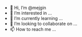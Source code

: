 - 👋 Hi, I’m @mejgin
- 👀 I’m interested in ...
- 🌱 I’m currently learning ...
- 💞️ I’m looking to collaborate on ...
- 📫 How to reach me ...

<!---
mejgin/mejgin is a ✨ special ✨ repository because its `README.md` (this file) appears on your GitHub profile.
You can click the Preview link to take a look at your changes.
--->
